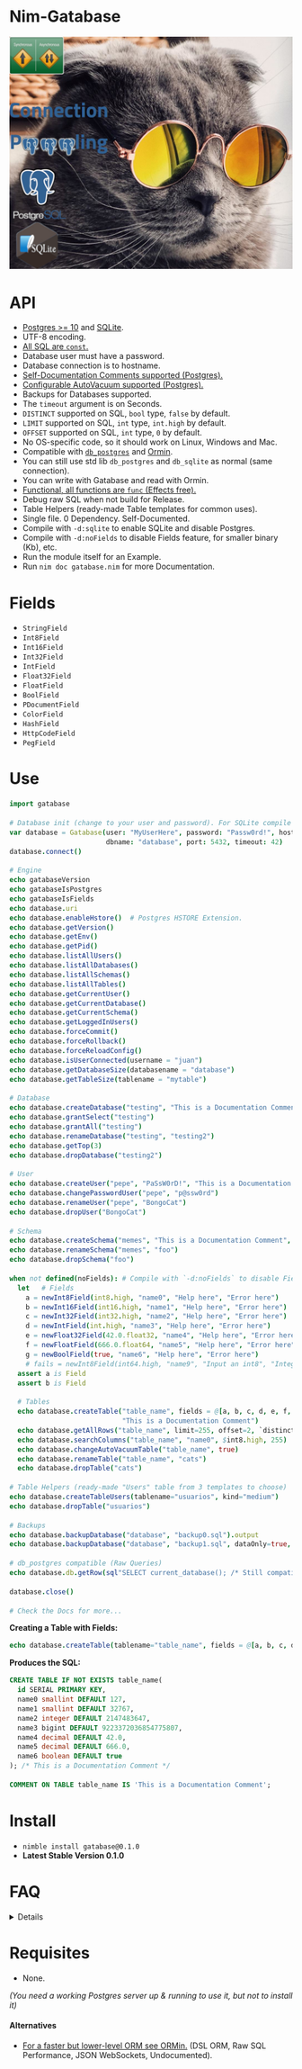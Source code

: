 # Nim-Gatabase

![screenshot](https://raw.githubusercontent.com/juancarlospaco/nim-gatabase/master/temp.jpg "Postgres and SQLite high-level ORM for Nim")


# API

- [Postgres >= 10](https://www.postgresql.org) and [SQLite](https://sqlite.org).
- UTF-8 encoding.
- [All SQL are `const`.](https://nim-lang.org/docs/manual.html#statements-and-expressions-const-section)
- Database user must have a password.
- Database connection is to hostname.
- [Self-Documentation Comments supported  (Postgres).](https://www.postgresql.org/docs/11/sql-comment.html)
- [Configurable AutoVacuum supported  (Postgres).](https://www.postgresql.org/docs/11/runtime-config-autovacuum.html)
- Backups for Databases supported.
- The `timeout` argument is on Seconds.
- `DISTINCT` supported on SQL, `bool` type, `false` by default.
- `LIMIT` supported on SQL, `int` type, `int.high` by default.
- `OFFSET` supported on SQL, `int` type, `0` by default.
- No OS-specific code, so it should work on Linux, Windows and Mac.
- Compatible with [`db_postgres`](https://nim-lang.org/docs/db_postgres.html) and [Ormin](https://github.com/Araq/ormin).
- You can still use std lib `db_postgres` and `db_sqlite` as normal (same connection).
- You can write with Gatabase and read with Ormin.
- [Functional, all functions are `func` (Effects free).](https://nim-lang.org/docs/manual.html#procedures-func)
- Debug raw SQL when not build for Release.
- Table Helpers (ready-made Table templates for common uses).
- Single file. 0 Dependency. Self-Documented.
- Compile with `-d:sqlite` to enable SQLite and disable Postgres.
- Compile with `-d:noFields` to disable Fields feature, for smaller binary (Kb), etc.
- Run the module itself for an Example.
- Run `nim doc gatabase.nim` for more Documentation.


# Fields

- `StringField`
- `Int8Field`
- `Int16Field`
- `Int32Field`
- `IntField`
- `Float32Field`
- `FloatField`
- `BoolField`
- `PDocumentField`
- `ColorField`
- `HashField`
- `HttpCodeField`
- `PegField`


# Use

```nim
import gatabase

# Database init (change to your user and password). For SQLite compile with -d:sqlite
var database = Gatabase(user: "MyUserHere", password: "Passw0rd!", host: "localhost",
                        dbname: "database", port: 5432, timeout: 42)
database.connect()

# Engine
echo gatabaseVersion
echo gatabaseIsPostgres
echo gatabaseIsFields
echo database.uri
echo database.enableHstore()  # Postgres HSTORE Extension.
echo database.getVersion()
echo database.getEnv()
echo database.getPid()
echo database.listAllUsers()
echo database.listAllDatabases()
echo database.listAllSchemas()
echo database.listAllTables()
echo database.getCurrentUser()
echo database.getCurrentDatabase()
echo database.getCurrentSchema()
echo database.getLoggedInUsers()
echo database.forceCommit()
echo database.forceRollback()
echo database.forceReloadConfig()
echo database.isUserConnected(username = "juan")
echo database.getDatabaseSize(databasename = "database")  
echo database.getTableSize(tablename = "mytable")

# Database
echo database.createDatabase("testing", "This is a Documentation Comment")
echo database.grantSelect("testing")
echo database.grantAll("testing")
echo database.renameDatabase("testing", "testing2")
echo database.getTop(3)
echo database.dropDatabase("testing2")

# User
echo database.createUser("pepe", "PaSsW0rD!", "This is a Documentation Comment")
echo database.changePasswordUser("pepe", "p@ssw0rd")
echo database.renameUser("pepe", "BongoCat")
echo database.dropUser("BongoCat")

# Schema
echo database.createSchema("memes", "This is a Documentation Comment", autocommit=false)
echo database.renameSchema("memes", "foo")
echo database.dropSchema("foo")

when not defined(noFields): # Compile with `-d:noFields` to disable Fields feature.
  let   # Fields
    a = newInt8Field(int8.high, "name0", "Help here", "Error here")
    b = newInt16Field(int16.high, "name1", "Help here", "Error here")
    c = newInt32Field(int32.high, "name2", "Help here", "Error here")
    d = newIntField(int.high, "name3", "Help here", "Error here")
    e = newFloat32Field(42.0.float32, "name4", "Help here", "Error here")
    f = newFloatField(666.0.float64, "name5", "Help here", "Error here")
    g = newBoolField(true, "name6", "Help here", "Error here")
    # fails = newInt8Field(int64.high, "name9", "Input an int8", "Integer overflow error")
  assert a is Field
  assert b is Field

  # Tables
  echo database.createTable("table_name", fields = @[a, b, c, d, e, f, g],
                            "This is a Documentation Comment")
  echo database.getAllRows("table_name", limit=255, offset=2, `distinct`=true)
  echo database.searchColumns("table_name", "name0", $int8.high, 255)
  echo database.changeAutoVacuumTable("table_name", true)
  echo database.renameTable("table_name", "cats")
  echo database.dropTable("cats")

# Table Helpers (ready-made "Users" table from 3 templates to choose)
echo database.createTableUsers(tablename="usuarios", kind="medium")
echo database.dropTable("usuarios")

# Backups
echo database.backupDatabase("database", "backup0.sql").output
echo database.backupDatabase("database", "backup1.sql", dataOnly=true, inserts=true).output

# db_postgres compatible (Raw Queries)
echo database.db.getRow(sql"SELECT current_database(); /* Still compatible with Std Lib */")

database.close()

# Check the Docs for more...
```

**Creating a Table with Fields:**

```nim
echo database.createTable(tablename="table_name", fields = @[a, b, c, d, e, f, g], comment="This is a Documentation Comment", autocommit=true)
```

**Produces the SQL:**

```sql
CREATE TABLE IF NOT EXISTS table_name(
  id SERIAL PRIMARY KEY,
  name0 smallint DEFAULT 127,
  name1 smallint DEFAULT 32767,
  name2 integer DEFAULT 2147483647,
  name3 bigint DEFAULT 9223372036854775807,
  name4 decimal DEFAULT 42.0,
  name5 decimal DEFAULT 666.0,
  name6 boolean DEFAULT true
); /* This is a Documentation Comment */

COMMENT ON TABLE table_name IS 'This is a Documentation Comment';
```


# Install

- `nimble install gatabase@0.1.0`
- **Latest Stable Version 0.1.0**


# FAQ

<details>

- Supports SQLite ?.

Yes.

- Supports MySQL ?.

No.

- Will support MySQL someday ?.

No.

- Whats `-d:noFields` for ?.

Smaller binaries, less imports, more manual hand-crafted queries, simpler, etc.

- SQLite mode dont support a lot of stuff ?.

We try to keep as similar as possible, but SQLite is very limited.

- I dont want to pass the Table name every time I use a function ?.

https://nim-lang.org/docs/manual.html#statements-and-expressions-using-statement

</details>


# Requisites

- None.

_(You need a working Postgres server up & running to use it, but not to install it)_


#### Alternatives

- [For a faster but lower-level ORM see ORMin.](https://github.com/Araq/blog/blob/master/ormin.rst#ormin)
(DSL ORM, Raw SQL Performance, JSON WebSockets, Undocumented).
